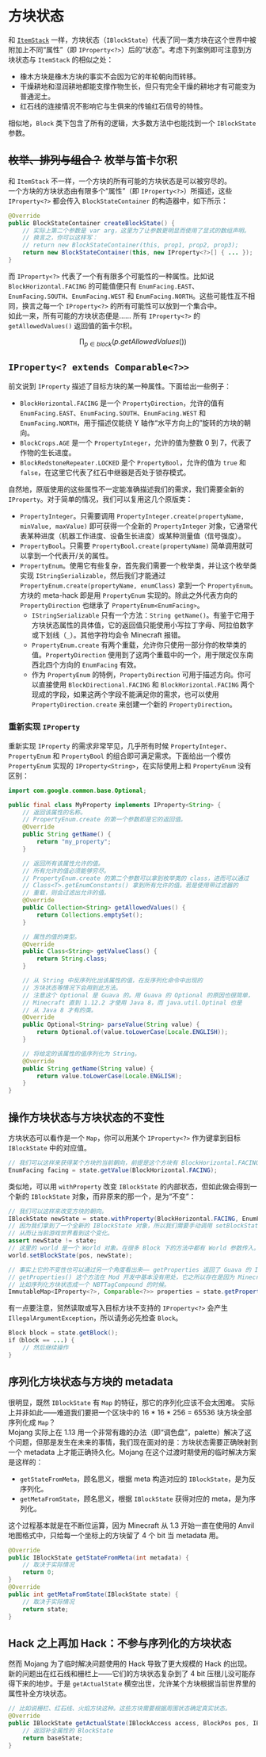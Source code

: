 # 方块状态

和 [`ItemStack`][ref-item-stack] 一样，方块状态（`IBlockState`）代表了同一类方块在这个世界中被附加上不同“属性”（即 `IProperty<?>`）后的“状态”。考虑下列案例即可注意到方块状态与 `ItemStack` 的相似之处：

  * 橡木方块是橡木方块的事实不会因为它的年轮朝向而转移。
  * 干燥耕地和湿润耕地都能支撑作物生长，但只有完全干燥的耕地才有可能变为普通泥土。
  * 红石线的连接情况不影响它与生俱来的传输红石信号的特性。

相似地，`Block` 类下包含了所有的逻辑，大多数方法中也能找到一个 `IBlockState` 参数。

[ref-item-stack]: ../chapter-04/item-stack.md

## ~~枚举、排列与组合？~~ 枚举与笛卡尔积

和 `ItemStack` 不一样，一个方块的所有可能的方块状态是可以被穷尽的。  
一个方块的方块状态由有限多个“属性”（即 `IProperty<?>`）所描述，这些 `IProperty<?>` 都会传入 `BlockStateContainer` 的构造器中，如下所示：

```java
@Override
public BlockStateContainer createBlockState() {
    // 实际上第二个参数是 var arg，这里为了让参数更明显而使用了显式的数组声明。
    // 换言之，你可以这样写：
    // return new BlockStateContainer(this, prop1, prop2, prop3);
    return new BlockStateContainer(this, new IProperty<?>[] { ... });
}
```

而 `IProperty<?>` 代表了一个有有限多个可能性的一种属性。比如说 `BlockHorizontal.FACING` 的可能值便只有 `EnumFacing.EAST`、`EnumFacing.SOUTH`、`EnumFacing.WEST` 和 `EnumFacing.NORTH`。这些可能性互不相同，换言之每一个 `IProperty<?>` 的所有可能性可以放到一个集合中。  
如此一来，所有可能的方块状态便是…… 所有 `IProperty<?>` 的 `getAllowedValues()` 返回值的笛卡尔积。

$$
\prod_{p \in block}(p.getAllowedValues())
$$

## `IProperty<? extends Comparable<?>>`

前文说到 `IProperty` 描述了目标方块的某一种属性。下面给出一些例子：

  - `BlockHorizontal.FACING` 是一个 `PropertyDirection`，允许的值有 `EnumFacing.EAST`、`EnumFacing.SOUTH`、`EnumFacing.WEST` 和 `EnumFacing.NORTH`，用于描述仅能绕 Y 轴作“水平方向上的”旋转的方块的朝向。
  - `BlockCrops.AGE` 是一个 `PropertyInteger`，允许的值为整数 0 到 7，代表了作物的生长进度。
  - `BlockRedstoneRepeater.LOCKED` 是个 `PropertyBool`，允许的值为 `true` 和 `false`，在这里它代表了红石中继器是否处于锁存模式。

自然地，原版使用的这些属性不一定能准确描述我们的需求，我们需要全新的 `IProperty`。对于简单的情况，我们可以复用这几个原版类：

  - `PropertyInteger`。只需要调用 `PropertyInteger.create(propertyName, minValue, maxValue)` 即可获得一个全新的 `PropertyInteger` 对象，它通常代表某种进度（机器工作进度、设备生长进度）或某种测量值（信号强度）。
  - `PropertyBool`。只需要 `PropertyBool.create(propertyName)` 简单调用就可以拿到一个代表开/关的属性。
  - `PropertyEnum`。使用它有些复杂，首先我们需要一个枚举类，并让这个枚举类实现 `IStringSerializable`，然后我们才能通过 `PropertyEnum.create(propertyName, enumClass)` 拿到一个 `PropertyEnum`。方块的 meta-hack 即是用 `PropertyEnum` 实现的。除此之外代表方向的 `PropertyDirection` 也继承了 `PropertyEnum<EnumFacing>`。
    - `IStringSerializable` 只有一个方法：`String getName()`。有鉴于它用于方块状态属性的具体值，它的返回值只能使用小写拉丁字母、阿拉伯数字或下划线（`_`）。其他字符均会令 Minecraft 报错。
    - `PropertyEnum.create` 有两个重载，允许你只使用一部分你的枚举类的值。`PropertyDirection` 便用到了这两个重载中的一个，用于限定仅东南西北四个方向的 `EnumFacing` 有效。
    - 作为 `PropertyEnum` 的特例，`PropertyDirection` 可用于描述方向。你可以直接使用 `BlockDirectional.FACING` 和 `BlockHorizontal.FACING` 两个现成的字段，如果这两个字段不能满足你的需求，也可以使用 `PropertyDirection.create` 来创建一个新的 `PropertyDirection`。

### 重新实现 `IProperty`

重新实现 `IProperty` 的需求非常罕见，几乎所有时候 `PropertyInteger`、`PropertyEnum` 和 `PropertyBool` 的组合即可满足需求。下面给出一个模仿 `PropertyEnum` 实现的 `IProperty<String>`，在实际使用上和 `PropertyEnum` 没有区别：

```java
import com.google.common.base.Optional;

public final class MyProperty implements IProperty<String> {
    // 返回该属性的名称。
    // PropertyEnum.create 的第一个参数即是它的返回值。
    @Override
    public String getName() {
        return "my_property";
    }

    // 返回所有该属性允许的值。
    // 所有允许的值必须能够穷尽。
    // PropertyEnum.create 的第二个参数可以拿到枚举类的 class，进而可以通过
    // Class<T>.getEnumConstants() 拿到所有允许的值。若是使用带过滤器的
    // 重载，则会过滤出允许的值。
    @Override
    public Collection<String> getAllowedValues() {
        return Collections.emptySet();
    }

    // 属性的值的类型。
    @Override
    public Class<String> getValueClass() {
        return String.class;
    }

    // 从 String 中反序列化出该属性的值，在反序列化命令中出现的
    // 方块状态等情况下会用到此方法。
    // 注意这个 Optional 是 Guava 的。用 Guava 的 Optional 的原因也很简单，
    // Minecraft 直到 1.12.2 才使用 Java 8，而 java.util.Optinal 也是
    // 从 Java 8 才有的类。
    @Override
    public Optional<String> parseValue(String value) {
        return Optional.of(value.toLowerCase(Locale.ENGLISH));
    }

    // 将给定的该属性的值序列化为 String。
    @Override
    public String getName(String value) {
        return value.toLowerCase(Locale.ENGLISH);
    }
}
```

## 操作方块状态与方块状态的不变性

方块状态可以看作是一个 `Map`，你可以用某个 `IProperty<?>` 作为键拿到目标 `IBlockState` 中的对应值。

```java
// 我们可以这样来获得某个方块的当前朝向，前提是这个方块有 BlockHorizontal.FACING 这个属性。
EnumFacing facing = state.getValue(BlockHorizontal.FACING);
```

类似地，可以用 `withProperty` 改变 `IBlockState` 的内部状态，但如此做会得到一个新的 `IBlockState` 对象，而非原来的那一个，是为“不变”：

```java
// 我们可以这样来改变方块的朝向。
IBlockState newState = state.withProperty(BlockHorizontal.FACING, EnumFacing.EAST);
// 因为我们拿到了一个全新的 IBlockState 对象，所以我们需要手动调用 setBlockState 之类的方法
// 从而让当前游戏世界看到这个变化。
assert newState != state;
// 这里的 world 是一个 World 对象。在很多 Block 下的方法中都有 World 参数传入。
world.setBlockState(pos, newState);

// 事实上它的不变性也可以通过另一个角度看出来—— getProperties 返回了 Guava 的 ImmutableMap。
// getProperties() 这个方法在 Mod 开发中基本没有用处，它之所以存在是因为 Minecraft 它自己需要用到，
// 比如序列化方块状态成一个 NBTTagCompound 的时候。
ImmutableMap<IProperty<?>, Comparable<?>> properties = state.getProperties();
```

有一点要注意，贸然读取或写入目标方块不支持的 `IProperty<?>` 会产生 `IllegalArgumentException`，所以请务必先检查 `Block`。

```java
Block block = state.getBlock();
if（block == ...) {
    // 然后继续操作
}
```

## 序列化方块状态与方块的 metadata

很明显，既然 `IBlockState` 有 `Map` 的特征，那它的序列化应该不会太困难。
实际上并非如此——难道我们要把一个区块中的 16 \* 16 \* 256 = 65536 块方块全部序列化成 `Map`？  
Mojang 实际上在 1.13 用一个非常有趣的办法（即“调色盘”，palette）解决了这个问题，但那是发生在未来的事情，我们现在面对的是：方块状态需要正确映射到一个 metadata 上才能正确持久化。Mojang 在这个过渡时期使用的临时解决方案是这样的：

  - `getStateFromMeta`，顾名思义，根据 meta 构造对应的 `IBlockState`，是为反序列化。
  - `getMetaFromState`，顾名思义，根据 `IBlockState` 获得对应的 meta，是为序列化。

这个过程基本就是在不断位运算，因为 Minecraft 从 1.3 开始一直在使用的 Anvil 地图格式中，只给每一个坐标上的方块留了 4 个 bit 当 metadata 用。

```java
@Override
public IBlockState getStateFromMeta(int metadata) {
    // 取决于实际情况
    return 0;
}
@Override
public int getMetaFromState(IBlockState state) {
    // 取决于实际情况
    return state;
}
```

## Hack 之上再加 Hack：不参与序列化的方块状态

然而 Mojang 为了临时解决问题使用的 Hack 导致了更大规模的 Hack 的出现。
新的问题出在红石线和栅栏上——它们的方块状态复杂到了 4 bit 压根儿没可能存得下来的地步。于是 `getActualState` 横空出世，允许某个方块根据当前世界里的属性补全方块状态。

```java
// 比如说栅栏、红石线、火焰方块这种。这些方块需要根据周围状态确定真实状态。
@Override
public IBlockState getActualState(IBlockAccess access, BlockPos pos, IBlockState baseState) {
    // 返回补全属性的 BlockState
    return baseState;
}
```
